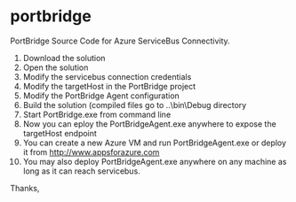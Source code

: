 portbridge
==========

PortBridge Source Code for Azure ServiceBus Connectivity.

1) Download the solution
2) Open the solution
3) Modify the servicebus connection credentials
4) Modify the targetHost in the PortBridge project
5) Modify the PortBridge Agent configuration
6) Build the solution (compiled files go to ..\bin\Debug directory
7) Start PortBridge.exe from command line
8) Now you can eploy the PortBridgeAgent.exe anywhere to expose the targetHost endpoint
9) You can create a new Azure VM and run PortBridgeAgent.exe or deploy it from http://www.appsforazure.com 
10) You may also deploy PortBridgeAgent.exe anywhere on any machine as long as it can reach servicebus.

Thanks,

